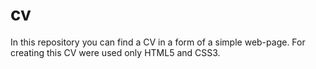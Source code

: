 # cv
In this repository you can find a CV in a form of a simple web-page.
For creating this CV were used only HTML5 and CSS3.
